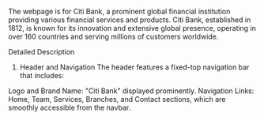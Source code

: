 The webpage is for Citi Bank, a prominent global financial institution providing various financial services and products. Citi Bank, established in 1812, is known for its innovation and extensive global presence, operating in over 160 countries and serving millions of customers worldwide.

Detailed Description
1. Header and Navigation
The header features a fixed-top navigation bar that includes:

Logo and Brand Name: "Citi Bank" displayed prominently.
Navigation Links: Home, Team, Services, Branches, and Contact sections, which are smoothly accessible from the navbar.
